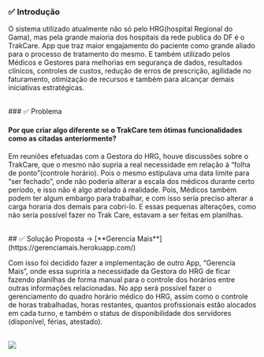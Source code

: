 
### ✅ Introdução

O sistema utilizado atualmente não só pelo HRG(hospital Regional do Gama), mas  pela grande maioria dos hospitais da rede publica do DF é o TrakCare. App que traz maior engajamento do paciente como grande aliado para o processo de tratamento do mesmo. E também utilizado pelos Médicos e Gestores para melhorias em segurança de dados, resultados clínicos, controles de custos, redução de erros de prescrição, agilidade no faturamento, otimização de recursos e também para alcançar demais iniciativas estratégicas.

<br>
### ✅ Problema

#### Por que criar algo diferente se o TrakCare tem ótimas funcionalidades como as citadas anteriormente?

Em reuniões efetuadas com a Gestora do HRG, houve discussões sobre o TrakCare, que o mesmo não supria a real necessidade em relação á “folha de ponto”(controle horário). Pois o mesmo estipulava uma data limite para “ser fechado”, onde não poderia alterar a escala dos médicos durante certo período, e isso não é algo atrelado á realidade. Pois, Médicos também podem ter algum embargo para trabalhar, e com isso seria preciso alterar a carga horaria dos demais para cobri-lo. E essas pequenas alterações, como não seria possível fazer no Trak Care, estavam a ser feitas  em planilhas.

<br>
## ✅ Solução Proposta -> [**Gerencia Mais**](https://gerenciamais.herokuapp.com/)

Com isso  foi decidido fazer a implementação de outro App, “Gerencia Mais”, onde essa supriria a necessidade da Gestora do HRG de ficar fazendo planilhas de forma manual para o controle dos horários entre outras informações relacionadas. No app será possível fazer o gerenciamento do quadro horário médico do HRG, assim como o controle de horas trabalhadas, horas restantes, quantos profissionais estão alocados em cada turno, e também o status de disponibilidade dos servidores (disponível, férias, atestado).

<br>

<img src="https://i.imgur.com/yZDRSTX.jpg">
